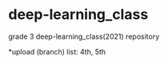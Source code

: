 # deep-learning_class
grade 3 deep-learning_class(2021) repository

*upload (branch) list: 4th, 5th
